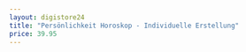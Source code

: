 ```yaml
---
layout: digistore24
title: "Persönlichkeit Horoskop - Individuelle Erstellung"
price: 39.95
---
```

